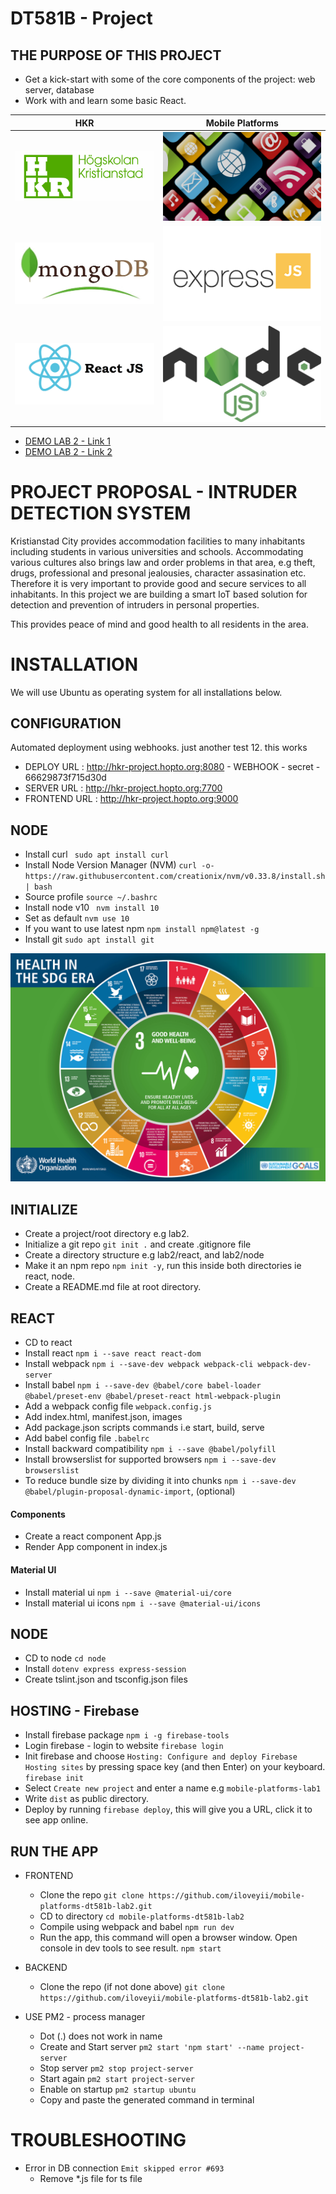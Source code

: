 # DT581B - Project

## THE PURPOSE OF THIS PROJECT

- Get a kick-start with some of the core components of the project: web server, database
- Work with and learn some basic React.

|                                                      HKR                                                       |                                                  Mobile Platforms                                                  |
| :------------------------------------------------------------------------------------------------------------: | :----------------------------------------------------------------------------------------------------------------: |
|    ![hkr](https://github.com/iloveyii/mobile-platforms-dt581b-lab2/blob/master/react/public/images/hkr.png)    |   ![DT581B](https://github.com/iloveyii/mobile-platforms-dt581b-lab2/blob/master/react/public/images/dt581b.png)   |
| ![mongo](https://github.com/iloveyii/mobile-platforms-dt581b-lab2/blob/master/react/public/images/mongodb.png) | ![express](https://github.com/iloveyii/mobile-platforms-dt581b-lab2/blob/master/react/public/images/expressjs.png) |
| ![react](https://github.com/iloveyii/mobile-platforms-dt581b-lab2/blob/master/react/public/images/reactjs.png) |    ![node](https://github.com/iloveyii/mobile-platforms-dt581b-lab2/blob/master/react/public/images/nodejs.png)    |

- [DEMO LAB 2 - Link 1](http://softhem.se:4000/)
- [DEMO LAB 2 - Link 2](https://mobile-platforms-lab2.web.app/)

# PROJECT PROPOSAL - INTRUDER DETECTION SYSTEM

Kristianstad City provides accommodation facilities to many inhabitants including students in various universities and schools.
Accommodating various cultures also brings law and order problems in that area, e.g theft, drugs, professional and presonal jealousies, character assasination etc. Therefore it is very important to provide good and secure services to all inhabitants.
In this project we are building a smart IoT based solution for detection and prevention of intruders in personal properties.

This provides peace of mind and good health to all residents in the area.

# INSTALLATION

We will use Ubuntu as operating system for all installations below.

## CONFIGURATION

Automated deployment using webhooks. just another test 12. this works

- DEPLOY URL : http://hkr-project.hopto.org:8080 - WEBHOOK - secret - 66629873f715d30d
- SERVER URL : http://hkr-project.hopto.org:7700
- FRONTEND URL : http://hkr-project.hopto.org:9000

## NODE

- Install curl
  ` sudo apt install curl`
- Install Node Version Manager (NVM)
  `curl -o- https://raw.githubusercontent.com/creationix/nvm/v0.33.8/install.sh | bash`
- Source profile `source ~/.bashrc`
- Install node v10 ` nvm install 10`
- Set as default `nvm use 10`
- If you want to use latest npm `npm install npm@latest -g`
- Install git `sudo apt install git`

![SDG](https://github.com/iloveyii/mobile-platforms-dt581b-project/blob/master/images/good-health-and-well-being-sdg.jpg)

## INITIALIZE

- Create a project/root directory e.g lab2.
- Initialize a git repo `git init .` and create .gitignore file
- Create a directory structure e.g lab2/react, and lab2/node
- Make it an npm repo `npm init -y`, run this inside both directories ie react, node.
- Create a README.md file at root directory.

## REACT

- CD to react
- Install react `npm i --save react react-dom`
- Install webpack `npm i --save-dev webpack webpack-cli webpack-dev-server`
- Install babel `npm i --save-dev @babel/core babel-loader @babel/preset-env @babel/preset-react html-webpack-plugin`
- Add a webpack config file `webpack.config.js`
- Add index.html, manifest.json, images
- Add package.json scripts commands i.e start, build, serve
- Add babel config file `.babelrc`
- Install backward compatibility `npm i --save @babel/polyfill`
- Install browserslist for supported browsers `npm i --save-dev browserslist`
- To reduce bundle size by dividing it into chunks `npm i --save-dev @babel/plugin-proposal-dynamic-import`, (optional)

#### Components

- Create a react component App.js
- Render App component in index.js

#### Material UI

- Install material ui `npm i --save @material-ui/core`
- Install material ui icons `npm i --save @material-ui/icons`

## NODE

- CD to node `cd node`
- Install `dotenv express express-session`
- Create tslint.json and tsconfig.json files

## HOSTING - Firebase

- Install firebase package
  `npm i -g firebase-tools`
- Login firebase - login to website
  `firebase login`
- Init firebase and choose `Hosting: Configure and deploy Firebase Hosting sites` by pressing space key (and then Enter) on your keyboard.
  `firebase init`
- Select `Create new project` and enter a name e.g `mobile-platforms-lab1`
- Write `dist` as public directory.
- Deploy by running `firebase deploy`, this will give you a URL, click it to see app online.

## RUN THE APP

- FRONTEND

  - Clone the repo
    `git clone https://github.com/iloveyii/mobile-platforms-dt581b-lab2.git`
  - CD to directory
    `cd mobile-platforms-dt581b-lab2`
  - Compile using webpack and babel
    `npm run dev`
  - Run the app, this command will open a browser window. Open console in dev tools to see result.
    `npm start`

- BACKEND

  - Clone the repo (if not done above)
    `git clone https://github.com/iloveyii/mobile-platforms-dt581b-lab2.git`

- USE PM2 - process manager
  - Dot (.) does not work in name
  - Create and Start server `pm2 start 'npm start' --name project-server`
  - Stop server `pm2 stop project-server`
  - Start again `pm2 start project-server`
  - Enable on startup `pm2 startup ubuntu`
  - Copy and paste the generated command in terminal

# TROUBLESHOOTING

- Error in DB connection `Emit skipped error #693`
  - Remove \*.js file for ts file

